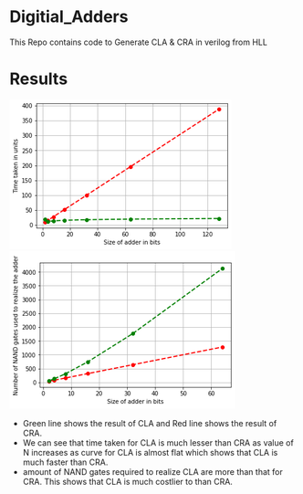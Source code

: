 # Digitial_Adders
This Repo contains code to Generate CLA &amp; CRA in verilog from HLL

# Results
![alt text](https://github.com/Jash-Khatri/Digitial_Adders/blob/main/index.png)
![alt text](https://github.com/Jash-Khatri/Digitial_Adders/blob/main/index1.png)

* Green line shows the result of CLA and Red line shows the result of CRA.
* We can see that time taken for CLA is much lesser than CRA as value of N increases as curve for CLA is almost flat which shows that CLA is much faster than CRA.
* amount of NAND gates required to realize CLA are more than that for CRA. This shows that CLA is much costlier to than CRA. 
